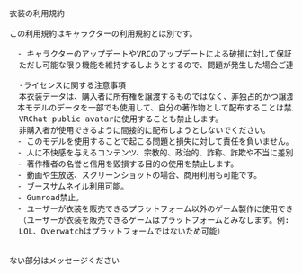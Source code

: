 <pre>

衣装の利用規約

この利用規約はキャラクターの利用規約とは別です。

　- キャラクターのアップデートやVRCのアップデートによる破損に対して保証しません。
  ただし可能な限り機能を維持するしようとするので、問題が発生した場合ご連絡ください。

  -ライセンスに関する注意事項
  本衣装データは、購入者に所有権を譲渡するものではなく、非独占的かつ譲渡不可の使用ライセンスとして提供されます。
　本モデルのデータを一部でも使用して、自分の著作物として配布することは禁止します。
  VRChat public avatarに使用することも禁止します。
  非購入者が使用できるように間接的に配布しようとしないでください。
　- このモデルを使用することで起こる問題と損失に対して責任を負いません。
　- 人に不快感を与えるコンテンツ、宗教的、政治的、詐称、詐欺や不当に差別もしくは誹謗などを目的とした利用を禁止します。
　- 著作権者の名誉と信用を毀損する目的の使用を禁止します。
　- 動画や生放送、スクリーンショットの場合、商用利用も可能です。
　- ブースサムネイル利用可能。
　- Gumroad禁止。
　- ユーザーが衣装を販売できるプラットフォーム以外のゲーム製作に使用できます
  （ユーザーが衣装を販売できるゲームはプラットフォームとみなします。例: VRC、Roblox、マイクラ、ZEPETOなどは禁止。
  LOL、Overwatchはプラットフォームではないため可能）


ない部分はメッセージください

</pre>
